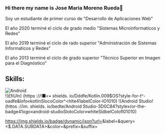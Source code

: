 ### Hi there my name is Jose Maria Moreno Rueda👋
Soy un estudiante de primer curso de "Desarrollo de Aplicaciones Web"

El año 2020 terminé el ciclo de grado medio "Sistemas Microinformaticos y Redes"

El año 2019 terminé el ciclo de rado superior "Administración de Sistemas Informaticos y Redes"

El año 2013 terminé el ciclo de grado superior "Técnico Superior en Imagen para el Diagnóstico"

## Skills:
![Android](https://img.shields.io/badge/Android-3DOC84?style=for-the-badge&logo=android&logoColor=white&labelColor=101010)</br>
!(£fiUln) (https ://!■<• shields. io/Dddfe/Kotlin.009$OS?style-for-t^-oadfe&lofo«kotlinSlocoColor^<hlte41abelColor-lO1010)</pr>
!(Android Studio! (httos ://im. shields. io/bedte/Android Studio-3D0C84?style»/or-the-badge41ogo«android-studioSlotoColor»whiteSldbelColofl01010)</br>


https://img.shields.io/badge/dynamic/json?url=<URL>&label=<LABEL>&query=<$.DATA.SUBDATA>&color=<COLOR>&prefix=<PREFIX>&suffix=<SUFFIX>


<!--
**JoseMariaMorenoRueda/JoseMariaMorenoRueda** is a ✨ _special_ ✨ repository because its `README.md` (this file) appears on your GitHub profile.


